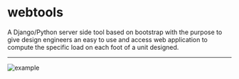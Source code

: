# webtools
A Django/Python server side tool based on bootstrap with the purpose to give design engineers an easy to use and access web application to compute the specific load on each foot of a unit designed.

---
![example](https://user-images.githubusercontent.com/98702549/164627920-574c4183-5482-43cc-b6e0-77955a7dd25e.PNG)
